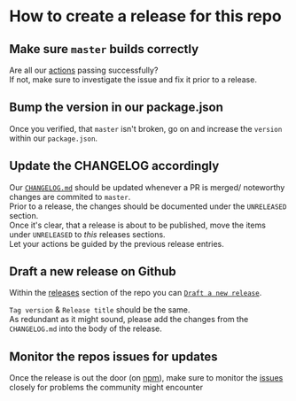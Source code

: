 # How to create a release for this repo

## Make sure `master` builds correctly

Are all our [actions](https://github.com/react-native-mapbox-gl/maps/actions) passing successfully?  
If not, make sure to investigate the issue and fix it prior to a release.

## Bump the version in our package.json

Once you verified, that `master` isn't broken, go on and increase the `version` within our `package.json`.

## Update the CHANGELOG accordingly

Our [`CHANGELOG.md`](https://github.com/react-native-mapbox-gl/maps/blob/master/CHANGELOG.md) should be updated whenever a PR is merged/ noteworthy changes are commited to `master`.  
Prior to a release, the changes should be documented under the `UNRELEASED` section.  
Once it's clear, that a release is about to be published, move the items under `UNRELEASED` to _this_ releases sections.  
Let your actions be guided by the previous release entries.

## Draft a new release on Github

Within the [releases](https://github.com/react-native-mapbox-gl/maps/releases) section of the repo you can [`Draft a new release`](https://github.com/react-native-mapbox-gl/maps/releases/new).

`Tag version` & `Release title` should be the same.  
As redundant as it might sound, please add the changes from the `CHANGELOG.md` into the body of the release.

## Monitor the repos issues for updates

Once the release is out the door (on [npm](https://www.npmjs.com/package/@react-native-mapbox-gl/maps)), make sure to monitor the [issues](https://github.com/react-native-mapbox-gl/maps/issues) closely for problems the community might encounter
